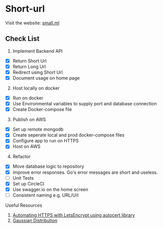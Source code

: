 # Short-url

Visit the website: [small.ml](https://small.ml)

## Check List

1. Implement Backend API

- [x] Return Short Url
- [x] Return Long Url
- [x] Redirect using Short Url
- [x] Document usage on home page

2. Host locally on docker

- [x] Run on docker
- [x] Use Environmental variables to supply port and database connection
- [x] Create Docker-compose file

3. Publish on AWS

- [x] Set up remote mongodb
- [x] Create seperate local and prod docker-compose files
- [x] Configure app to run on HTTPS
- [x] Host on AWS

4. Refactor 
- [x] Move database logic to repository
- [x] Improve error responses. Go's error messages are short and useless.
- [ ] Unit Tests
- [x] Set up CircleCI
- [x] Use swagger.io on the home screen
- [ ] Consistent naming e.g. URL/Url

Useful Resources

1. [Automating HTTPS with LetsEncrypt using autocert library](https://blog.kowalczyk.info/article/Jl3G/https-for-free-in-go-with-little-help-of-lets-encrypt.html)
2. [Gaussian Distribution](https://stackoverflow.com/questions/29325069/how-to-generate-random-numbers-biased-towards-one-value-in-a-range)